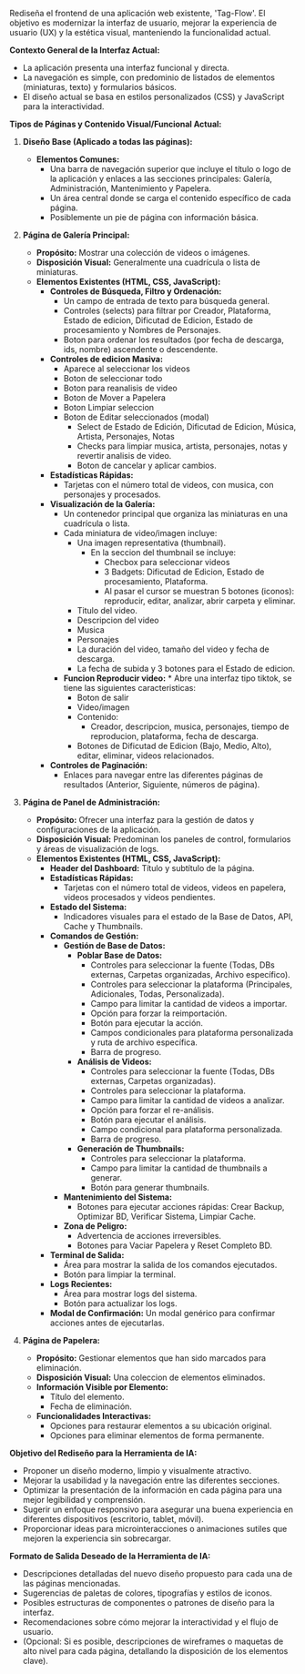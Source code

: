Rediseña el frontend de una aplicación web existente, 'Tag-Flow'. El objetivo es modernizar la interfaz de usuario, mejorar la experiencia de usuario (UX) y la estética visual, manteniendo la funcionalidad actual.

**Contexto General de la Interfaz Actual:**
*   La aplicación presenta una interfaz funcional y directa.
*   La navegación es simple, con predominio de listados de elementos (miniaturas, texto) y formularios básicos.
*   El diseño actual se basa en estilos personalizados (CSS) y JavaScript para la interactividad.

**Tipos de Páginas y Contenido Visual/Funcional Actual:**

1.  **Diseño Base (Aplicado a todas las páginas):**
    *   **Elementos Comunes:**
        *   Una barra de navegación superior que incluye el título o logo de la aplicación y enlaces a las secciones principales: Galería, Administración, Mantenimiento y Papelera.
        *   Un área central donde se carga el contenido específico de cada página.
        *   Posiblemente un pie de página con información básica.

2.  **Página de Galería Principal:**
    *   **Propósito:** Mostrar una colección de videos o imágenes.
    *   **Disposición Visual:** Generalmente una cuadrícula o lista de miniaturas.
    *   **Elementos Existentes (HTML, CSS, JavaScript):**
        *   **Controles de Búsqueda, Filtro y Ordenación:**
            *   Un campo de entrada de texto para búsqueda general.
            *   Controles (selects) para filtrar por Creador, Plataforma, Estado de edicion, Dificutad de Edicion, Estado de procesamiento y Nombres de Personajes.
            *   Boton para ordenar los resultados (por fecha de descarga, ids, nombre) ascendente o descendente.
        *   **Controles de edicion Masiva:**
            *   Aparece al seleccionar los videos
            *   Boton de seleccionar todo
            *   Boton para reanalisis de video
            *   Boton de Mover a Papelera
            *   Boton Limpiar seleccion
            *   Boton de Editar seleccionados (modal)
                * Select de Estado de Edición, Dificutad de Edicion, Música, Artista, Personajes, Notas
                * Checks para limpiar musica, artista, personajes, notas y revertir analisis de video.
                * Boton de cancelar y aplicar cambios.
        *   **Estadísticas Rápidas:**
            *   Tarjetas con el número total de videos, con musica, con personajes y procesados.
        *   **Visualización de la Galería:**
            *   Un contenedor principal que organiza las miniaturas en una cuadrícula o lista.
            *   Cada miniatura de video/imagen incluye:
                *   Una imagen representativa (thumbnail).
                    * En la seccion del thumbnail se incluye:
                        * Checbox para seleccionar videos
                        * 3 Badgets: Dificutad de Edicion, Estado de procesamiento, Plataforma.
                        * Al pasar el cursor se muestran 5 botones (iconos): reproducir, editar, analizar, abrir carpeta y eliminar.
                *   Titulo del video.
                *   Descripcion del video
                *   Musica
                *   Personajes
                *   La duración del video, tamaño del video y fecha de descarga.
                *   La fecha de subida y 3 botones para el Estado de edicion.
             *   **Funcion Reproducir video:**
                * Abre una interfaz tipo tiktok, se tiene las siguientes caracteristicas:
                    * Boton de salir
                    * Video/imagen
                    * Contenido:
                        * Creador, descripcion, musica, personajes, tiempo de reproducion, plataforma, fecha de descarga.
                    * Botones de Dificutad de Edicion (Bajo, Medio, Alto), editar, eliminar, videos relacionados.
        *   **Controles de Paginación:**
            *   Enlaces para navegar entre las diferentes páginas de resultados (Anterior, Siguiente, números de página).

3.  **Página de Panel de Administración:**
    *   **Propósito:** Ofrecer una interfaz para la gestión de datos y configuraciones de la aplicación.
    *   **Disposición Visual:** Predominan los paneles de control, formularios y áreas de visualización de logs.
    *   **Elementos Existentes (HTML, CSS, JavaScript):**
        *   **Header del Dashboard:** Título y subtítulo de la página.
        *   **Estadísticas Rápidas:**
            *   Tarjetas con el número total de videos, videos en papelera, videos procesados y videos pendientes.
        *   **Estado del Sistema:**
            *   Indicadores visuales para el estado de la Base de Datos, API, Cache y Thumbnails.
        *   **Comandos de Gestión:**
            *   **Gestión de Base de Datos:**
                *   **Poblar Base de Datos:**
                    *   Controles para seleccionar la fuente (Todas, DBs externas, Carpetas organizadas, Archivo específico).
                    *   Controles para seleccionar la plataforma (Principales, Adicionales, Todas, Personalizada).
                    *   Campo para limitar la cantidad de videos a importar.
                    *   Opción para forzar la reimportación.
                    *   Botón para ejecutar la acción.
                    *   Campos condicionales para plataforma personalizada y ruta de archivo específica.
                    *   Barra de progreso.
                *   **Análisis de Videos:**
                    *   Controles para seleccionar la fuente (Todas, DBs externas, Carpetas organizadas).
                    *   Controles para seleccionar la plataforma.
                    *   Campo para limitar la cantidad de videos a analizar.
                    *   Opción para forzar el re-análisis.
                    *   Botón para ejecutar el análisis.
                    *   Campo condicional para plataforma personalizada.
                    *   Barra de progreso.
                *   **Generación de Thumbnails:**
                    *   Controles para seleccionar la plataforma.
                    *   Campo para limitar la cantidad de thumbnails a generar.
                    *   Botón para generar thumbnails.
            *   **Mantenimiento del Sistema:**
                *   Botones para ejecutar acciones rápidas: Crear Backup, Optimizar BD, Verificar Sistema, Limpiar Cache.
            *   **Zona de Peligro:**
                *   Advertencia de acciones irreversibles.
                *   Botones para Vaciar Papelera y Reset Completo BD.
        *   **Terminal de Salida:**
            *   Área para mostrar la salida de los comandos ejecutados.
            *   Botón para limpiar la terminal.
        *   **Logs Recientes:**
            *   Área para mostrar logs del sistema.
            *   Botón para actualizar los logs.
        *   **Modal de Confirmación:** Un modal genérico para confirmar acciones antes de ejecutarlas.

4.  **Página de Papelera:**
    *   **Propósito:** Gestionar elementos que han sido marcados para eliminación.
    *   **Disposición Visual:** Una coleccion de elementos eliminados.
    *   **Información Visible por Elemento:**
        *   Título del elemento.
        *   Fecha de eliminación.
    *   **Funcionalidades Interactivas:**
        *   Opciones para restaurar elementos a su ubicación original.
        *   Opciones para eliminar elementos de forma permanente.

**Objetivo del Rediseño para la Herramienta de IA:**
*   Proponer un diseño moderno, limpio y visualmente atractivo.
*   Mejorar la usabilidad y la navegación entre las diferentes secciones.
*   Optimizar la presentación de la información en cada página para una mejor legibilidad y comprensión.
*   Sugerir un enfoque responsivo para asegurar una buena experiencia en diferentes dispositivos (escritorio, tablet, móvil).
*   Proporcionar ideas para microinteracciones o animaciones sutiles que mejoren la experiencia sin sobrecargar.

**Formato de Salida Deseado de la Herramienta de IA:**
*   Descripciones detalladas del nuevo diseño propuesto para cada una de las páginas mencionadas.
*   Sugerencias de paletas de colores, tipografías y estilos de iconos.
*   Posibles estructuras de componentes o patrones de diseño para la interfaz.
*   Recomendaciones sobre cómo mejorar la interactividad y el flujo de usuario.
*   (Opcional: Si es posible, descripciones de wireframes o maquetas de alto nivel para cada página, detallando la disposición de los elementos clave).